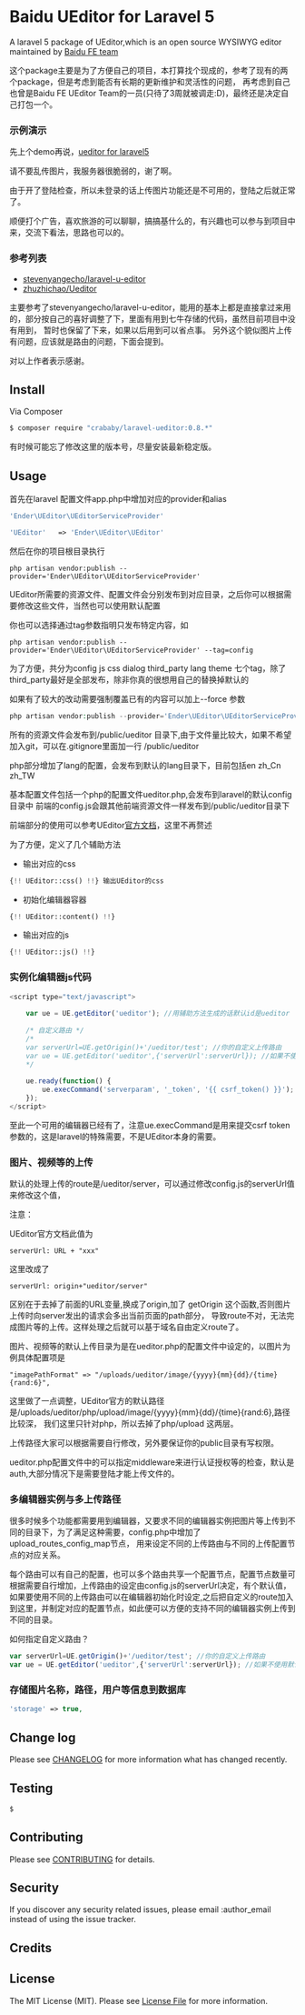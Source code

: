 # Baidu UEditor for Laravel 5

A laravel 5 package of UEditor,which is an open source WYSIWYG editor maintained by [Baidu FE team](http://ueditor.baidu.com/website/index.html)

这个package主要是为了方便自己的项目，本打算找个现成的，参考了现有的两个package，但是考虑到能否有长期的更新维护和灵活性的问题，
再考虑到自己也曾是Baidu FE UEditor Team的一员(只待了3周就被调走:D)，最终还是决定自己打包一个。

### 示例演示

先上个demo再说，[ueditor for laravel5](https://www.bigfeettrip.com/demo/ueditor)

请不要乱传图片，我服务器很脆弱的，谢了啊。

由于开了登陆检查，所以未登录的话上传图片功能还是不可用的，登陆之后就正常了。

顺便打个广告，喜欢旅游的可以聊聊，搞搞基什么的，有兴趣也可以参与到项目中来，交流下看法，思路也可以的。

### 参考列表

- [stevenyangecho/laravel-u-editor](https://github.com/stevenyangecho/laravel-u-editor)
- [zhuzhichao/Ueditor](https://github.com/zhuzhichao/Ueditor)

主要参考了stevenyangecho/laravel-u-editor，能用的基本上都是直接拿过来用的，部分按自己的喜好调整了下，里面有用到七牛存储的代码，虽然目前项目中没有用到，
暂时也保留了下来，如果以后用到可以省点事。
另外这个貌似图片上传有问题，应该就是路由的问题，下面会提到。

对以上作者表示感谢。


## Install

Via Composer

``` bash
$ composer require "crababy/laravel-ueditor:0.8.*"
```

有时候可能忘了修改这里的版本号，尽量安装最新稳定版。


## Usage

首先在laravel 配置文件app.php中增加对应的provider和alias

```php
'Ender\UEditor\UEditorServiceProvider'
```

```php
'UEditor'   => 'Ender\UEditor\UEditor'
```

然后在你的项目根目录执行

``` 
php artisan vendor:publish --provider='Ender\UEditor\UEditorServiceProvider'
```

UEditor所需要的资源文件、配置文件会分别发布到对应目录，之后你可以根据需要修改这些文件，当然也可以使用默认配置

你也可以选择通过tag参数指明只发布特定内容，如

```
php artisan vendor:publish --provider='Ender\UEditor\UEditorServiceProvider' --tag=config
```

为了方便，共分为config js css dialog third_party lang theme 七个tag，除了third_party最好是全部发布，除非你真的很想用自己的替换掉默认的

如果有了较大的改动需要强制覆盖已有的内容可以加上--force 参数

```php
php artisan vendor:publish --provider='Ender\UEditor\UEditorServiceProvider' --force
```

所有的资源文件会发布到/public/ueditor 目录下,由于文件量比较大，如果不希望加入git，可以在.gitignore里面加一行 /public/ueditor

php部分增加了lang的配置，会发布到默认的lang目录下，目前包括en zh_Cn zh_TW

基本配置文件包括一个php的配置文件ueditor.php,会发布到laravel的默认config目录中
前端的config.js会跟其他前端资源文件一样发布到/public/ueditor目录下

前端部分的使用可以参考UEditor[官方文档](http://fex.baidu.com/ueditor/)，这里不再赘述

为了方便，定义了几个辅助方法

- 输出对应的css

```php
{!! UEditor::css() !!} 输出UEditor的css
```

- 初始化编辑器容器

```php
{!! UEditor::content() !!}
```

- 输出对应的js

```php
{!! UEditor::js() !!}
```

### 实例化编辑器js代码

```js
<script type="text/javascript">
    
    var ue = UE.getEditor('ueditor'); //用辅助方法生成的话默认id是ueditor
    
    /* 自定义路由 */
    /*
    var serverUrl=UE.getOrigin()+'/ueditor/test'; //你的自定义上传路由
    var ue = UE.getEditor('ueditor',{'serverUrl':serverUrl}); //如果不使用默认路由，就需要在初始化就设定这个值
    */
    
    ue.ready(function() {
        ue.execCommand('serverparam', '_token', '{{ csrf_token() }}');
    });
</script>
```

至此一个可用的编辑器已经有了，注意ue.execCommand是用来提交csrf token 参数的，这是laravel的特殊需要，不是UEditor本身的需要。

### 图片、视频等的上传

默认的处理上传的route是/ueditor/server，可以通过修改config.js的serverUrl值来修改这个值，

注意：

UEditor官方文档此值为
```
serverUrl: URL + "xxx"
```
这里改成了

```
serverUrl: origin+"ueditor/server"
```

区别在于去掉了前面的URL变量,换成了origin,加了 getOrigin 这个函数,否则图片上传时向server发出的请求会多出当前页面的path部分，
导致route不对，无法完成图片等的上传。这样处理之后就可以基于域名自由定义route了。

图片、视频等的默认上传目录为是在ueditor.php的配置文件中设定的，以图片为例具体配置项是

```
"imagePathFormat" => "/uploads/ueditor/image/{yyyy}{mm}{dd}/{time}{rand:6}",
```
这里做了一点调整，UEditor官方的默认路径是/uploads/ueditor/php/upload/image/{yyyy}{mm}{dd}/{time}{rand:6},路径比较深，
我们这里只针对php，所以去掉了php/upload 这两层。

上传路径大家可以根据需要自行修改，另外要保证你的public目录有写权限。

ueditor.php配置文件中的可以指定middleware来进行认证授权等的检查，默认是auth,大部分情况下是需要登陆才能上传文件的。

### 多编辑器实例与多上传路径

很多时候多个功能都需要用到编辑器，又要求不同的编辑器实例把图片等上传到不同的目录下，为了满足这种需要，config.php中增加了upload_routes_config_map节点，
用来设定不同的上传路由与不同的上传配置节点的对应关系。

每个路由可以有自己的配置，也可以多个路由共享一个配置节点，配置节点数量可根据需要自行增加，上传路由的设定由config.js的serverUrl决定，有个默认值，
如果要使用不同的上传路由可以在编辑器初始化时设定,之后把自定义的route加入到这里，并制定对应的配置节点，如此便可以方便的支持不同的编辑器实例上传到不同的目录。

如何指定自定义路由？
```javascript
var serverUrl=UE.getOrigin()+'/ueditor/test'; //你的自定义上传路由
var ue = UE.getEditor('ueditor',{'serverUrl':serverUrl}); //如果不使用默认路由，就需要在初始化就设定这个值
```

### 存储图片名称，路径，用户等信息到数据库
```php
'storage' => true,
```

## Change log

Please see [CHANGELOG](CHANGELOG.md) for more information what has changed recently.


## Testing

``` bash
$ 
```

## Contributing

Please see [CONTRIBUTING](CONTRIBUTING.md) for details.


## Security

If you discover any security related issues, please email :author_email instead of using the issue tracker.


## Credits


## License

The MIT License (MIT). Please see [License File](LICENSE.md) for more information.
